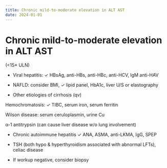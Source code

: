 ```yaml
---
title: Chronic mild-to-moderate elevation in ALT AST 
date: 2024-01-01
---
```

# Chronic mild-to-moderate elevation in ALT AST 

 (<15× ULN)

* Viral hepatitis: ✓ HBsAg, anti-HBs, anti-HBc, anti-HCV, IgM anti-HAV

* NAFLD: consider BMI, ✓ lipid panel, HbA1c, liver U/S or elastography

* Other etiologies of cirrhosis (qv)

Hemochromatosis: ✓ TIBC, serum iron, serum ferritin

Wilson disease: serum ceruloplasmin, urine Cu

α-1 antitrypsin (can cause liver disease w/o lung involvement)

* Chronic autoimmune hepatitis ✓ ANA, ASMA, anti-LKMA, IgG, SPEP

* TSH (both hypo & hyperthyroidism associated with abnormal LFTs), celiac disease

* If workup negative, consider biopsy
